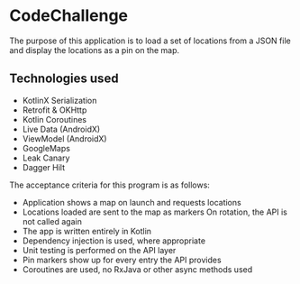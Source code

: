 # CodeChallenge
The purpose of this application is to load a set of locations from a JSON file and display the locations as a pin on the map.

## Technologies used
- KotlinX Serialization
- Retrofit & OKHttp
- Kotlin Coroutines
- Live Data (AndroidX)
- ViewModel (AndroidX)
- GoogleMaps
- Leak Canary
- Dagger Hilt

The acceptance criteria for this program is as follows:
- Application shows a map on launch and requests locations
- Locations loaded are sent to the map as markers
On rotation, the API is not called again
- The app is written entirely in Kotlin
- Dependency injection is used, where appropriate
- Unit testing is performed on the API layer
- Pin markers show up for every entry the API provides
- Coroutines are used, no RxJava or other async methods used
